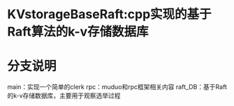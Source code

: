 # KVstorageBaseRaft:cpp实现的基于Raft算法的k-v存储数据库
# 分支说明
main：实现一个简单的clerk  rpc：muduo和rpc框架相关内容  raft_DB：基于Raft的k-v存储数据库，主要用于观察选举过程  
